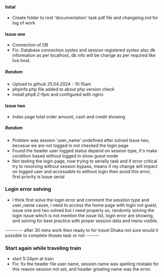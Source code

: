 #### Inital
- Create folder to root 'documentation' task pdf file and changelog.md for log of work

#### Issue one
- Connection of DB
- Fix: Database connection systex and session registered systex also db information as per localhost, db info will be change as per required like live host.

##### Random
- Upload to github 25.04.2024 - 10:15am
- phpinfo.php file added to about php version check
- install php8.2-fpm and configured with nginx

#### Issue two
- Index page total order amount, cash and credit showing

##### Random
- Problem was session 'user_name' undefined after solved Issue two, becasue we are not logged in not checked the login page
- Found the header user logged status depend on session type, it's make condition based without logged in show guest mode
- Not testing the login page, now trying to serially task and if error critical try to resolving without session bypass, means if my change will impact on logged user and accessable to without login then avoid this error, first priority is Issue serial


### Login error solving
- I think first solve the login error and comment the sesstion type and user_name cause, i need to access the home page with login not guest, issue one and two solved but I need properly so, randomly solving the login issue which is not mention the issue list, login error are showing, and solving for best practice with proper session data and menu visible.

--------- after 30 mins work then ready to for travel Dhaka not sure would it possible to complete thoses task or not -------

### Start again while traveling train
- start 5:34pm at train
- Fix: fix the header file user name, session name was spelling mistake for this reason session not set, and header greating name was the error.

